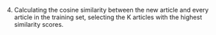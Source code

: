 4. Calculating the cosine similarity between the new article and every article in the training set, selecting the K articles with the highest similarity scores.